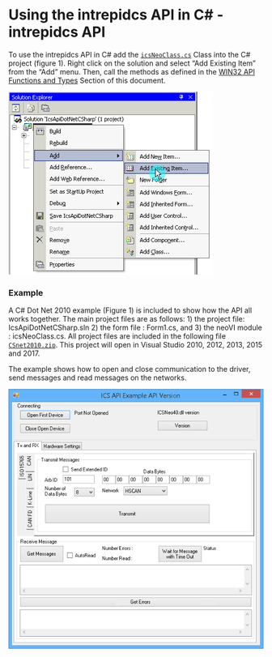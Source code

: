 # Using the intrepidcs API in C# - intrepidcs API

To use the intrepidcs API in C# add the [`icsNeoClass.cs`](https://cdn.intrepidcs.net/guides/neoVIDLL/\_downloads/0f20729ed67e93491ce3dc561c785937/icsNeoClass.zip) Class into the C# project (figure 1). Right click on the solution and select “Add Existing Item” from the “Add” menu. Then, call the methods as defined in the [WIN32 API Functions and Types](../win32-api-overview-intrepidcs-api/) Section of this document.

![Figure 1 - Add Existing Item From the Add menu C#.NET Menu.](../.gitbook/assets/CSNetAddClass.gif)

### Example

A C# Dot Net 2010 example (Figure 1) is included to show how the API all works together. The main project files are as follows: 1) the project file: IcsApiDotNetCSharp.sln 2) the form file : Form1.cs, and 3) the neoVI module : icsNeoClass.cs. All project files are included in the following file [`CSnet2010.zip`](https://cdn.intrepidcs.net/guides/neoVIDLL/\_downloads/9a99f8bde62128dff29eb5e06464e1c0/CSnet2010.zip). This project will open in Visual Studio 2010, 2012, 2013, 2015 and 2017.

The example shows how to open and close communication to the driver, send messages and read messages on the networks.

![Figure 2 - The C# Dot Net 2010 Example.](../.gitbook/assets/DNETExample.gif)
